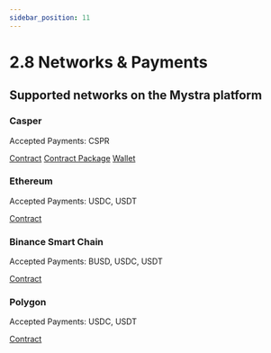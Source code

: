 ```yaml
---
sidebar_position: 11
---
```


# 2.8 Networks & Payments

## Supported networks on the Mystra platform

### Casper
Accepted Payments: CSPR

<a href="https://cspr.live/contract/511ee128bb963ebea34fcfb789f36a6d61d8062307218c9c5e3e8d8bc7f595f8">Contract</a>
<a href="https://cspr.live/contract-package/9ec6171a9d23d9130f425f6d5cb51f33e64c77d29753656e025bab5c5315bd2d">Contract Package</a>
<a href="https://cspr.live/account/020377bc3ad54b5505971e001044ea822a3f6f307f8dc93fa45a05b7463c0a053bed">Wallet</a>

### Ethereum
Accepted Payments: USDC, USDT

<a href="https://etherscan.io/address/0x18b9F2EBA21FD61902622d6883BC068385Fb551D">Contract</a>

### Binance Smart Chain
Accepted Payments: BUSD, USDC, USDT

<a href="https://bscscan.com/address/0x18b9F2EBA21FD61902622d6883BC068385Fb551D">Contract</a>

### Polygon
Accepted Payments: USDC, USDT

<a href="https://polygonscan.com/address/0x18b9F2EBA21FD61902622d6883BC068385Fb551D">Contract</a>
